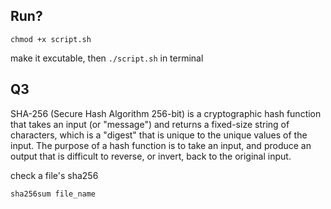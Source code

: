 ## Run?
```
chmod +x script.sh
```
make it excutable, then
```./script.sh``` in terminal

## Q3
SHA-256 (Secure Hash Algorithm 256-bit) is a cryptographic hash function that takes an input (or "message") and returns a fixed-size string of characters, which is a "digest" that is unique to the unique values of the input. The purpose of a hash function is to take an input, and produce an output that is difficult to reverse, or invert, back to the original input.

check a file's sha256
```
sha256sum file_name
```